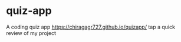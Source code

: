 # quiz-app
A coding quiz app
https://chiragagr727.github.io/quizapp/ tap a quick review of my project
